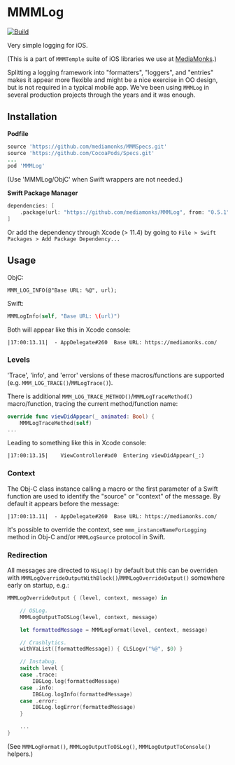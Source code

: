 # MMMLog

[![Build](https://github.com/mediamonks/MMMLog/workflows/Build/badge.svg)](https://github.com/mediamonks/MMMLog/actions?query=workflow%3ABuild)

Very simple logging for iOS.

(This is a part of `MMMTemple` suite of iOS libraries we use at [MediaMonks](https://www.mediamonks.com/).)

Splitting a logging framework into "formatters", "loggers", and "entries" makes it appear more flexible and might be a nice exercise in OO design, but is not required in a typical mobile app. We've been using `MMMLog` in several production projects through the years and it was enough.

## Installation

**Podfile**

```ruby
source 'https://github.com/mediamonks/MMMSpecs.git'
source 'https://github.com/CocoaPods/Specs.git'
...
pod 'MMMLog'
```

(Use 'MMMLog/ObjC' when Swift wrappers are not needed.)

**Swift Package Manager**

```swift
dependencies: [
    .package(url: "https://github.com/mediamonks/MMMLog", from: "0.5.1")
]
```

Or add the dependency through Xcode (> 11.4) by going to `File > Swift Packages > Add Package Dependency...`

## Usage

ObjC:

	MMM_LOG_INFO(@"Base URL: %@", url);

Swift:

```swift
MMMLogInfo(self, "Base URL: \(url)")
```

Both will appear like this in Xcode console:

	|17:00:13.11|  - AppDelegate#260  Base URL: https://mediamonks.com/

### Levels

'Trace', 'info', and 'error' versions of these macros/functions are supported (e.g. `MMM_LOG_TRACE()`/`MMLogTrace()`).

There is additional `MMM_LOG_TRACE_METHOD()`/`MMMLogTraceMethod()` macro/function, tracing the current method/function name:

```swift
override func viewDidAppear(_ animated: Bool) {
	MMMLogTraceMethod(self)
...
```

Leading to something like this in Xcode console:

	|17:00:13.15|	 ViewController#ad0	 Entering viewDidAppear(_:)

### Context

The Obj-C class instance calling a macro or the first parameter of a Swift function are used to identify the "source" or "context" of the message. By default it appears before the message:

	|17:00:13.11|  - AppDelegate#260  Base URL: https://mediamonks.com/

It's possible to override the context, see `mmm_instanceNameForLogging` method in Obj-C and/or `MMMLogSource` protocol in Swift.

### Redirection

All messages are directed to `NSLog()` by default but this can be overriden with `MMMLogOverrideOutputWithBlock()`/`MMMLogOverrideOutput()` somewhere early on startup, e.g.:

```swift
MMMLogOverrideOutput { (level, context, message) in

	// OSLog.
	MMMLogOutputToOSLog(level, context, message)

	let formattedMessage = MMMLogFormat(level, context, message)

	// Crashlytics.
	withVaList([formattedMessage]) { CLSLogv("%@", $0) }

	// Instabug.
	switch level {
	case .trace:
		IBGLog.log(formattedMessage)
	case .info:
		IBGLog.logInfo(formattedMessage)
	case .error:
		IBGLog.logError(formattedMessage)
	}

	...
}
```

(See `MMMLogFormat()`, `MMMLogOutputToOSLog()`, `MMMLogOutputToConsole()` helpers.)
